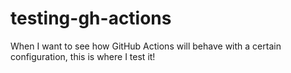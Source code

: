 # testing-gh-actions

When I want to see how GitHub Actions will behave with a certain configuration, this is where I test it!
